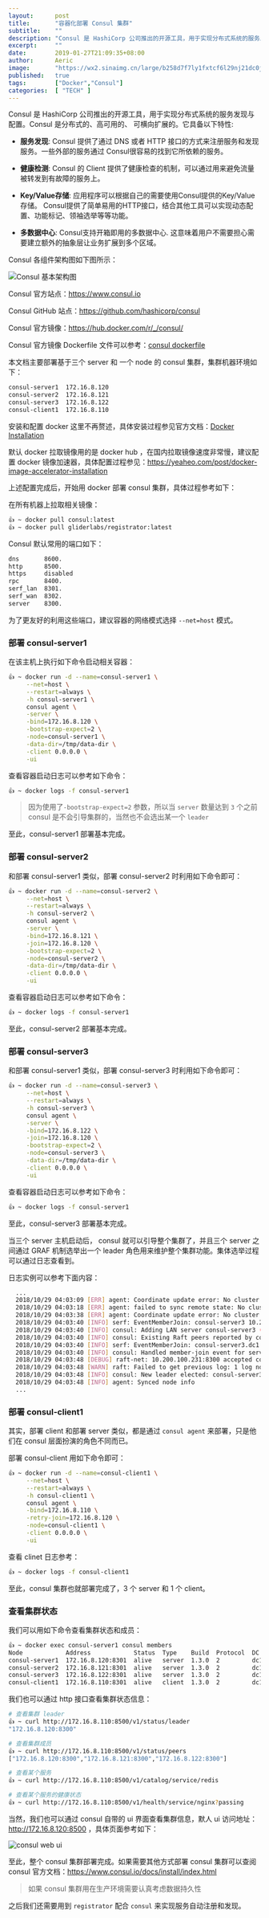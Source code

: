 ```yaml
---
layout:      post
title:       "容器化部署 Consul 集群"
subtitle:    ""
description: "Consul 是 HashiCorp 公司推出的开源工具，用于实现分布式系统的服务发现与配置。Consul 是分布式的、高可用的、 可横向扩展的。一般 Consul 具有服务发现、健康检查、键值存储以及多数据中心等特性。"
excerpt:     ""
date:        2019-01-27T21:09:35+08:00
author:      Aeric
image:       "https://wx2.sinaimg.cn/large/b258d7f7ly1fxtcf6l29nj21dc0jyna7.jpg"
published:   true
tags:        ["Docker","Consul"]
categories:  [ "TECH" ]
---
```


Consul 是 HashiCorp 公司推出的开源工具，用于实现分布式系统的服务发现与配置。Consul 是分布式的、高可用的、 可横向扩展的。它具备以下特性:

- **服务发现**: Consul 提供了通过 DNS 或者 HTTP 接口的方式来注册服务和发现服务。一些外部的服务通过 Consul很容易的找到它所依赖的服务。

- **健康检测**: Consul 的 Client 提供了健康检查的机制，可以通过用来避免流量被转发到有故障的服务上。
- **Key/Value存储**: 应用程序可以根据自己的需要使用Consul提供的Key/Value存储。 Consul提供了简单易用的HTTP接口，结合其他工具可以实现动态配置、功能标记、领袖选举等等功能。
- **多数据中心**: Consul支持开箱即用的多数据中心. 这意味着用户不需要担心需要建立额外的抽象层让业务扩展到多个区域。

Consul 各组件架构图如下图所示：

![Consul 基本架构图](https://wx1.sinaimg.cn/large/b258d7f7ly1fxtos09avrj20g30goq5v.jpg)

Consul 官方站点：https://www.consul.io

Consul GitHub 站点：https://github.com/hashicorp/consul

Consul 官方镜像：https://hub.docker.com/r/_/consul/

Consul 官方镜像 Dockerfile 文件可以参考：[consul dockerfile](https://github.com/hashicorp/docker-consul/blob/3e9120657c15e2f208e3cf16a698f1bb3bee3cdd/0.X/Dockerfile)

本文档主要部署基于三个 server 和 一个 node 的 consul 集群，集群机器环境如下：

```bash
consul-server1  172.16.8.120
consul-server2  172.16.8.121
consul-server3  172.16.8.122
consul-client1  172.16.8.110
```

安装和配置 docker 这里不再赘述，具体安装过程参见官方文档：[Docker Installation](https://docs.docker.com/glossary/?term=installation)

默认 docker 拉取镜像用的是 docker hub ，在国内拉取镜像速度非常慢，建议配置 docker 镜像加速器，具体配置过程参见：https://yeaheo.com/post/docker-image-accelerator-installation

上述配置完成后，开始用 docker 部署 consul 集群，具体过程参考如下：

在所有机器上拉取相关镜像：

```bash
👍 ~ docker pull consul:latest
👍 ~ docker pull gliderlabs/registrator:latest
```

Consul 默认常用的端口如下：

```bash
dns       8600.
http      8500.
https     disabled
rpc       8400.
serf_lan  8301.
serf_wan  8302.
server    8300.
```

为了更友好的利用这些端口，建议容器的网络模式选择 `--net=host` 模式。

### 部署 consul-server1

在该主机上执行如下命令启动相关容器：

```bash
👍 ~ docker run -d --name=consul-server1 \
     --net=host \
     --restart=always \
     -h consul-server1 \
     consul agent \
     -server \
     -bind=172.16.8.120 \
     -bootstrap-expect=2 \
     -node=consul-server1 \
     -data-dir=/tmp/data-dir \
     -client 0.0.0.0 \
     -ui
```

查看容器启动日志可以参考如下命令：

```bash
👍 ~ docker logs -f consul-server1
```

> 因为使用了`-bootstrap-expect=2` 参数，所以当 `server` 数量达到 `3` 个之前 consul 是不会引导集群的，当然也不会选出某一个 `leader` 

至此，consul-server1 部署基本完成。



### 部署 consul-server2

和部署 consul-server1 类似，部署 consul-server2 时利用如下命令即可：

```bash
👍 ~ docker run -d --name=consul-server2 \
     --net=host \
     --restart=always \
     -h consul-server2 \
     consul agent \
     -server \
     -bind=172.16.8.121 \
     -join=172.16.8.120 \
     -bootstrap-expect=2 \
     -node=consul-server2 \
     -data-dir=/tmp/data-dir \
     -client 0.0.0.0 \
     -ui
```

查看容器启动日志可以参考如下命令：

```bash
👍 ~ docker logs -f consul-server1
```

至此，consul-server2 部署基本完成。



### 部署 consul-server3

和部署 consul-server1 类似，部署 consul-server3 时利用如下命令即可：

```bash
👍 ~ docker run -d --name=consul-server3 \
     --net=host \
     --restart=always \
     -h consul-server3 \
     consul agent \
     -server \
     -bind=172.16.8.122 \
     -join=172.16.8.120 \
     -bootstrap-expect=2 \
     -node=consul-server3 \
     -data-dir=/tmp/data-dir \
     -client 0.0.0.0 \
     -ui
```

查看容器启动日志可以参考如下命令：

```bash
👍 ~ docker logs -f consul-server1
```

至此，consul-server3 部署基本完成。 

当三个 server 主机启动后， consul 就可以引导整个集群了，并且三个 server 之间通过 GRAF 机制选举出一个 leader 角色用来维护整个集群功能。集体选举过程可以通过日志查看到。

日志实例可以参考下面内容：

```bash
  ...
  2018/10/29 04:03:09 [ERR] agent: Coordinate update error: No cluster leader
  2018/10/29 04:03:18 [ERR] agent: failed to sync remote state: No cluster leader
  2018/10/29 04:03:38 [ERR] agent: Coordinate update error: No cluster leader
  2018/10/29 04:03:40 [INFO] serf: EventMemberJoin: consul-server3 10.200.100.218
  2018/10/29 04:03:40 [INFO] consul: Adding LAN server consul-server3 (Addr: tcp/10.200.100.218:8300) (DC: dc1)
  2018/10/29 04:03:40 [INFO] consul: Existing Raft peers reported by consul-server3, disabling bootstrap mode
  2018/10/29 04:03:40 [INFO] serf: EventMemberJoin: consul-server3.dc1 172.16.8.122
  2018/10/29 04:03:40 [INFO] consul: Handled member-join event for server "consul-server3.dc1" in area "wan"
  2018/10/29 04:03:48 [DEBUG] raft-net: 10.200.100.231:8300 accepted connection from: 10.200.100.218:37071
  2018/10/29 04:03:48 [WARN] raft: Failed to get previous log: 1 log not found (last: 0)
  2018/10/29 04:03:48 [INFO] consul: New leader elected: consul-server3
  2018/10/29 04:03:48 [INFO] agent: Synced node info
  ...
```



### 部署 consul-client1

其实，部署 client 和部署 server 类似，都是通过 `consul agent` 来部署，只是他们在 consul 层面扮演的角色不同而已。

部署 consul-client 用如下命令即可：

```bash
👍 ~ docker run -d --name=consul-client1 \
     --net=host \
     --restart=always \
     -h consul-client1 \
     consul agent \
     -bind=172.16.8.110 \
     -retry-join=172.16.8.120 \
     -node=consul-client1 \
     -client 0.0.0.0 \
     -ui
```

查看 clinet 日志参考：

```bash
👍 ~ docker logs -f consul-client1
```

至此，consul 集群也就部署完成了，3 个 server 和 1 个 client。



### 查看集群状态

我们可以用如下命令查看集群状态和成员：

```bash
👍 ~ docker exec consul-server1 consul members
Node            Address            Status  Type    Build  Protocol  DC   Segment
consul-server1  172.16.8.120:8301  alive   server  1.3.0  2         dc1  <all>
consul-server2  172.16.8.121:8301  alive   server  1.3.0  2         dc1  <all>
consul-server3  172.16.8.122:8301  alive   server  1.3.0  2         dc1  <all>
consul-client1  172.16.8.110:8301  alive   client  1.3.0  2         dc1  <default>
```

我们也可以通过 http 接口查看集群状态信息：

```bash
# 查看集群 leader
👍 ~ curl http://172.16.8.110:8500/v1/status/leader
"172.16.8.120:8300"

# 查看集群成员
👍 ~ curl http://172.16.8.110:8500/v1/status/peers
["172.16.8.120:8300","172.16.8.121:8300","172.16.8.122:8300"]

# 查看某个服务
👍 ~ curl http://172.16.8.110:8500/v1/catalog/service/redis

# 查看某个服务的健康状态
👍 ~ curl http://172.16.8.110:8500/v1/health/service/nginx?passing
```

当然，我们也可以通过 consul 自带的 ui 界面查看集群信息，默人 ui 访问地址：http://172.16.8.120:8500 ，具体页面参考如下：

![consul web ui](https://wx2.sinaimg.cn/large/b258d7f7ly1fxtowu4x20j211f0hnt8o.jpg)

至此，整个 consul 集群部署完成。如果需要其他方式部署 consul 集群可以查阅 consul 官方文档：https://www.consul.io/docs/install/index.html

> 如果 consul 集群用在生产环境需要认真考虑数据持久性

之后我们还需要用到 `registrator` 配合 `consul` 来实现服务自动注册和发现。
